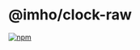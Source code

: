 # @imho/clock-raw

[![npm](https://img.shields.io/npm/v/@imho/clock-raw)](https://www.npmjs.com/package/@imho/clock-raw)
